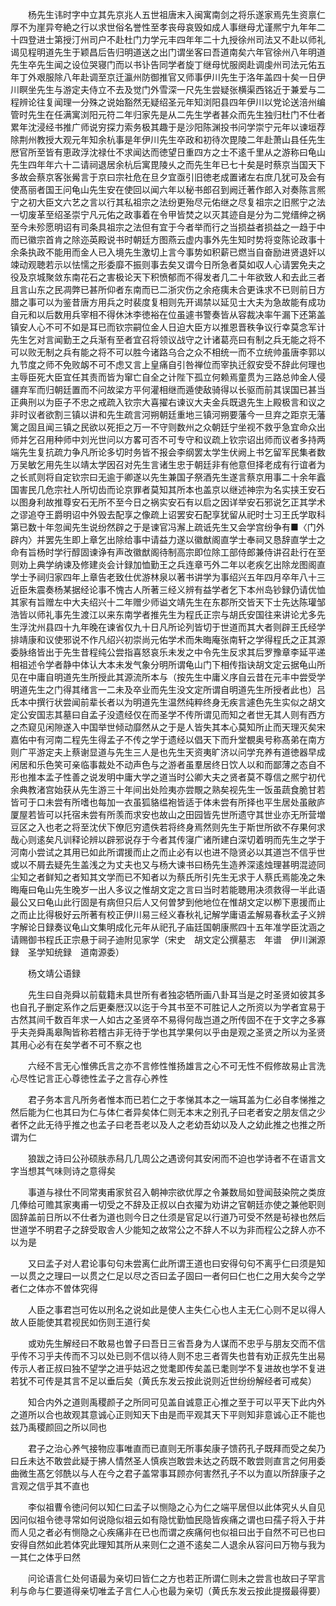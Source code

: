 <!-- { "loadSidebar": true } -->
　　杨先生讳时字中立其先京兆人五世祖唐末入闽寓南剑之将乐遂家焉先生资禀仁厚不为崖异夸絶之行以求世俗名誉性至孝丧母哀毁如成人事继母尤谨熈宁九年年二十四登进士第授汀州司户不赴杜门力学元丰四年年二十九授徐州司法又不赴以师礼谒见程明道先生于颖昌后告归明道送之出门谓坐客曰吾道南矣六年官徐州八年明道先生卒先生闻之设位哭寝门而以书讣告同学者旋丁继母忧服阕赴调虔州司法元佑五年丁外艰服除八年赴调至京迁瀛州防御推官又师事伊川先生于洛年盖四十矣一日伊川瞑坐先生与游定夫侍立不去及觉门外雪深一尺先生尝疑张横渠西铭近于兼爱与二程辨论往复闻理一分殊之说始豁然无疑绍圣元年知浏阳县四年伊川以党论送涪州编管时先生在任满寓浏阳元符二年归家先是从二先生学者甚众而先生独归杜门不仕者累年沈浸经书推广师说穷探力索务极其趣于是沙阳陈渊投书问学崇宁元年以谏垣荐除荆州教授大观元年知余杭事是年伊川先生卒政和初待次毘陵二年赴萧山县任先生厯官所至皆有恵政浮沈禄仕不求闻达而徳望日重四方之士不逺千里从之游称曰龟山先生四年年六十二请祠退居余杭后寓毘陵乆之而先生年已七十矣是时蔡京当国天下多故会蔡京客张觷言于京曰宗社危在旦夕宜亟引旧徳老成置诸左右庶几犹可及会有使髙丽者国王问龟山先生安在使回以闻六年以秘书郎召到阙迁著作郎入对奏陈言熈宁之初大臣文六艺之言以行其私祖宗之法纷更殆尽元佑继之尽复祖宗之旧熈宁之法一切废革至绍圣崇宁凡元佑之政事着在令甲皆焚之以灭其迹自是分为二党缙绅之祸至今未殄愿明诏有司条具祖宗之法但有宜于今者举而行之当损益者损益之一趋于中而已徽宗首肯之除迩英殿说书时朝廷方图燕云虚内事外先生知时势将变陈论政事十余条执政不能用而金人已入境先生激切上言今事势如积薪已燃当自奋励进贤退奸以竦动观聴若示以怯懦之形委靡不振则事去矣又谓今日所急者莫如収人心请罢免夫之役及京城聚敛东南花石之害极论天下积愤郁而不得发者几二十年欲致人和去此三者且言山东之民凋弊已甚所仰者东南而已二浙灾伤之余疮痍未合更诛求不已则前日方腊之事可以为鉴昔唐方用兵之时裴度复相则先开谒禁以延见士大夫为急故能有成功自元和以后数用兵宰相不得休沐李徳裕在位虽遽书警奏皆从容裁决率午漏下还第盖镇安人心不可不如是耳已而钦宗嗣位金人日迫大臣方以推恩晋秩争议行幸莫念军计先生乞对言闻勤王之兵渐有至者宜召将领议战守之计诸葛亮曰有制之兵无能之将不可以败无制之兵有能之将不可以胜今诸路乌合之众不相统一而不立统帅虽唐李郭以九节度之师不免败衂不可不虑又言上皇痛自引咎禅位而宰执迁叙安受不辞此何理也主辱臣死大臣宜任其责而皆为窜亡自全之计陛下孤立何赖焉童贯为三路总帅金人侵疆弃军而归朝廷置而不问故梁方平何灌相继而遁使敌骑得以长驱而前其误国已甚当正典刑以为臣子不忠之戒疏入钦宗大喜擢右谏议大夫金兵既退先生上殿极言和议之非时议者欲割三镇以讲和先生疏言河朔朝廷重地三镇河朔要藩今一旦弃之距京无藩篱之固且闻三镇之民欲以死拒之万一不守则数州之众朝廷宁坐视不救乎急宜命众出师并乞召用种师中刘光世问以方畧可否不可专守和议疏上钦宗诏出师而议者多持两端先生复抗疏力争凡所论多切时务皆不报会李纲罢太学生伏阙上书乞留军民集者数万吴敏乞用先生以靖太学因召对先生言诸生忠于朝廷非有他意但择老成有行谊者为之长贰则将自定钦宗曰无逾于卿遂以先生兼国子祭酒先生遂言蔡京用事二十余年蠧国害民几危宗社人所切齿而论京罪者莫知其所本也盖京以继述神宗为名实挟王安石以图身利故推尊安石无所不至今日之祸实安石有以启之因详举安石邪说乞正其学术之谬追夺王爵明诏中外毁去配享之像疏上诏罢安石配享犹留从祀时士习王氏学取科第已数十年忽闻先生说纷然辟之于是谏官冯澥上疏诋先生又会学宫纷争有■〈门外辟内〉并罢先生即上章乞出除给事中请益力遂以徽猷阁直学士奉祠又恳辞直学士之命有旨杨时学行醇固谏诤有声改徽猷阁待制高宗即位除工部侍郎兼侍讲召赴行在至则劝上典学纳谏及修建炎会计録加恤勤王之兵连章丐外二年以老疾乞出除龙图阁直学士予祠归家四年上章告老致仕优游林泉以著书讲学为事绍兴五年四月卒年八十三近臣朱震奏杨某据经论事不愧古人所著三经义辨有益学者乞下本州岛钞録仍请优恤其家有旨赠左中大夫绍兴十二年赠少师谥文靖先生在东郡所交皆天下士先达陈瓘邹浩皆以师礼事先生渡江以来东南学者推先生为程氏正宗与胡氏安国往来讲论尤多先生浮沈州县四十九年晚在谏省仅九十日凡所论列皆切于世道而其大者则辟王氏经学排靖康和议使邪说不作凡绍兴初崇尚元佑学术而朱晦庵张南轩之学得程氏之正其源委脉络皆出于先生昔程纯公尝指喜怒哀乐未发之中令先生反求其后罗豫章李延平递相祖述令学者静中体认大本未发气象分明所谓龟山门下相传指诀胡文定云据龟山所见在中庸自明道先生所授此其源流所本与（按先生中庸义序自云昔在元丰中尝受学明道先生之门得其绪言一二未及卒业而先生没文定所谓自明道先生所授者此也）吕氏本中撰行状尝闻前辈长者以为明道先生温然纯粹终身无疾言遽色先生实似之胡文定公安国志其墓曰自孟子没遗经仅在而圣学不传所谓见而知之者世无其人则有西方之杰窥见闲隙遂入中国举世倾动靡然从之于是人皆失其本心莫知所止而天理灭矣宋嘉佑中有河南二程先生得孟子不传之学于遗经以倡天下而升堂覩奥号称髙弟在南方则广平游定夫上蔡谢显道与先生三人是也先生天资夷旷济以问学充养有道徳器早成闲居和乐色笑可亲临事裁处不动声色与之游者虽羣居终日饮人以和而鄙薄之态自不形也推本孟子性善之说发明中庸大学之道当时公卿大夫之贤者莫不尊信之熈宁初代余典教渚宫始获从先生游三十年间出处险夷亦尝覸之熟矣视先生一饭虽蔬食脆甘若皆可于口未尝有所嗜也每加一衣虽狐貉缊袍皆适于体未尝有所择也平生居处虽敝庐厦屋若皆可以托宿未尝有所羡而求安也故山之田园皆先世所遗守其世业亦无所营増豆区之入也老之将至沈伏下僚厄穷遗佚若将终身焉然则先生于斯世所欲不存果何求哉心则逺矣凡训释论辨以辟邪说存于今者其传寖广诸所建白深切着明而先生之学于河南小尝试之其用已如此所谓援而止之而止必有以也进不隐贤必以其道岂不信乎世或以不屑去疑先生盖浅之为丈夫也又与杨大谏书曰杨先生造养深逺烛理甚明混迹同尘知之者鲜知之者知其文学而已不知者以为蔡氏所引先生无求于人蔡氏焉能凂之朱晦庵曰龟山先生晚岁一出人多议之惟胡文定之言曰当时若能聴用决须救得一半此语最公又曰龟山此行固是有病但只后人又何曽梦到他地位在惟胡文定以栁下恵援而止之而止比得极好云所著有校正伊川易三经义春秋礼记解学庸语孟解易春秋孟子义辨字解论日録奏议龟山文集明成化元年从祀孔子庙廷国朝康熈四十五年准学臣沈涵之请赐御书程氏正宗悬于祠子迪附见家学（宋史　胡文定公撰墓志　年谱　伊川渊源録　圣学知统録　道南源委）

　　杨文靖公语録

　　先生曰自尧舜以前载籍未具世所有者独宓牺所画八卦耳当是之时圣贤如彼其多也自孔子删定系作之后更秦厯汉以迄于今其书至不可胜记人之所资以为学者宜易于古然其间千数百年求一人如古之圣贤卒不易得何哉岂道之所传固不在于文字之多寡乎夫尧舜禹皋陶皆称若稽古非无待于学也其学果何以乎由是观之圣贤之所以为圣贤其用心必有在矣学者不可不察之也

　　六经不言无心惟佛氏言之亦不言修性惟扬雄言之心不可无性不假修故易止言洗心尽性记言正心尊徳性孟子之言存心养性

　　君子务本言凡所务者惟本而已若仁之于孝悌其本之一端耳盖为仁必自孝悌推之然后能为仁也其曰为仁与体仁者异矣体仁则无本末之别孔子曰老者安之朋友信之少者怀之此无待乎推之也孟子曰老吾老以及人之老幼吾幼以及人之幼此推之也推之所谓为仁

　　狼跋之诗曰公孙硕肤赤舄几几周公之遇谤何其安闲而不迫也学诗者不在语言文字当想其气味则诗之意得矣

　　事道与禄仕不同常夷甫家贫召入朝神宗欲优厚之令兼数局如登闻鼓染院之类庻几俸给可赡其家夷甫一切受之不辞及正叔以白衣擢为劝讲之官朝廷亦使之兼他职则固辞盖前日所以不仕者为道也则今日之仕须是官足以行道乃可受不然是茍禄也然后世道学不明君子之辞受取舎人少能知之故常公之不辞人不以为非而程公之辞人亦不以为是

　　又曰孟子对人君论事句句未尝离仁此所谓王道也曰安得句句不离乎仁曰须是知一以贯之之理曰一以贯之仁足以尽之否曰孟子固曰一者何曰仁也仁之用大矣今之学者仁之体亦不曽体究得

　　人臣之事君岂可佐以刑名之说如此是使人主失仁心也人主无仁心则不足以得人故人臣能使其君视民如伤则王道行矣

　　或劝先生解经曰不敢易也曽子曰吾日三省吾身为人谋而不忠乎与朋友交而不信乎传不习乎夫传而不习以处已则不信以待人则不忠三者胥失也昔有劝正叔先生出易传示人者正叔曰独不望学之进乎姑迟之觉耄即传矣盖已耄则学不复进故也学不复进若犹不可传是其言不足以垂后矣（黄氏东发云按此说则近世纷纷解经者可戒矣）

　　知合内外之道则禹稷颜子之所同可见盖自诚意正心推之至于可以平天下此内外之道所以合也故观其意诚心正则知天下由是而平观其天下平则知非意诚心正不能也兹乃禹稷颜回之所以同也

　　君子之治心养气接物应事唯直而已直则无所事矣康子馈药孔子既拜而受之矣乃曰丘未达不敢尝此疑于拂人情然圣人慎疾岂敢尝未达之药既不敢尝则直言之何用委曲微生髙乞邻酰以与人在今之君子盖常事耳顾亦何害然孔子不以为直以所辞康子之言观之信乎其不直也

　　李似祖曹令徳问何以知仁曰孟子以恻隐之心为仁之端平居但以此体究乆乆自见因问似祖令徳寻常如何说隐似祖云如有隐忧勤恤民隐皆疾痛之谓也曰孺子将入于井而人见之者必有恻隐之心疾痛非在已也而谓之疾痛何也似祖曰出于自然不可已也曰安得自然如此若体究此理知其所从来则仁之道不逺矣二人退余从容问曰万物与我为一其仁之体乎曰然

　　问论语言仁处何语最为亲切曰皆仁之方也若正所谓仁则未之尝言也故曰子罕言利与命与仁要道得亲切唯孟子言仁人心也最为亲切（黄氏东发云按此提掇最得要）

